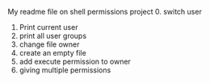My readme file on shell permissions project
0. switch user
1. Print current user
2. print all user groups
3. change file owner
4. create an empty file
5. add execute permission to owner
6. giving multiple permissions
